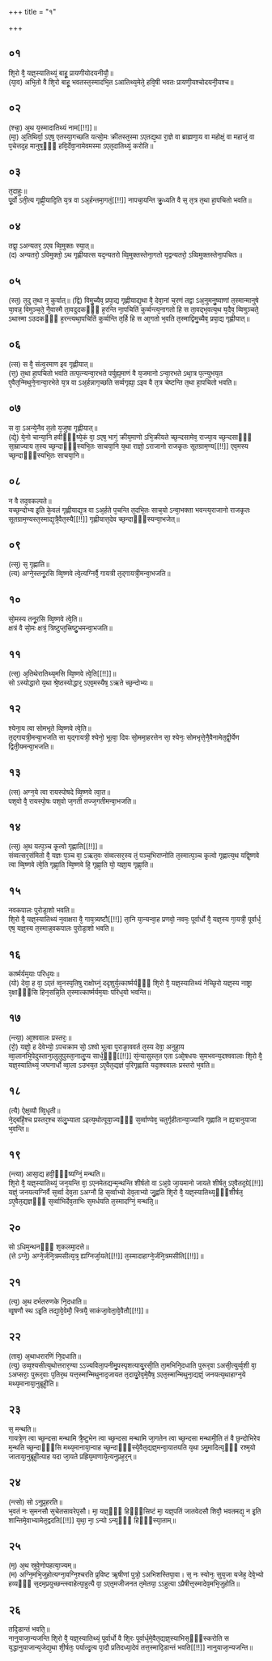 +++
title = "१"

+++
## ०१
शि᳘रो वै᳘ यज्ञ᳘स्यातिथ्यं᳘ बाहू᳘ प्रायणीयोदयनीयौ᳘॥  
(या᳘व) अभि᳘तो वै शि᳘रो बाहू᳘ भवतस्त᳘स्मादभि᳘त ऽआतिथ्य᳘मेते᳘ हवि᳘षी भवतः प्रायणी᳘यश्चोदयनी᳘यश्च॥  
## ०२
(श्चा᳘) अ᳘थ य᳘स्मादातिथ्यं नाम[[!!]]॥  
(मा᳘) अ᳘तिथिर्वा᳘ ऽएष᳘ एतस्या᳘गच्छति यत्सो᳘मः क्रीतस्त᳘स्मा ऽएतद्य᳘था रा᳘ज्ञे वा ब्राह्मणा᳘य वा महोक्षं᳘ वा महाजं᳘ वा प᳘चेत्तद᳘ह मानुष᳘ᳫँ᳘ हवि᳘र्देवा᳘नामेवमस्मा ऽएत᳘दातिथ्यं᳘ करोति॥  
## ०३
त᳘दाहुः॥  
पू᳘र्वो ऽती᳘त्य गृह्णी᳘यादि᳘ति य᳘त्र वा ऽअ᳘र्हन्तमा᳘गतं᳘[[!!]] नापचा᳘यन्ति क्रु᳘ध्यति वै स᳘ त᳘त्र त᳘था हा᳘पचितो भवति॥  
## ०४
तद्वा᳘ ऽअन्यतर᳘ ऽएव व्वि᳘मुक्तः स्या᳘त्॥  
(द) अन्यतरो᳘ ऽविमुक्तो᳘ ऽथ गृह्णीयात्स यद᳘न्यतरो व्वि᳘मुक्तस्तेना᳘गतो य᳘द्वन्यतरो᳘ ऽव्विमुक्तस्तेना᳘पचितः॥  
## ०५
(स्त᳘) त᳘दु त᳘था न᳘ कुर्यात्॥ 
(द्वि) विमु᳘च्यैव᳘ प्रपा᳘द्य गृह्णीयाद्य᳘था वै᳘ देवा᳘नां च᳘रणं तद्वा ऽअ᳘नुमनु᳘ष्याणां त᳘स्मान्मानुषे या᳘वन्न᳘ विमुञ्च᳘ते᳘ नै᳘वास्मै ता᳘वदुदकᳫं᳭ ह᳘रन्ति ना᳘पचितिं कुर्व्वन्त्य᳘नागतो हि स ता᳘वद्भ᳘वत्य᳘थ य᳘दैव᳘ व्विमुञ्चते᳘ ऽथास्मा ऽउदकᳫं᳭ ह᳘रन्त्यथा᳘पचितिं कुर्व्वन्ति त᳘र्हि हि स आ᳘गतो भ᳘वति त᳘स्माद्विमु᳘च्यैव᳘ प्रपा᳘द्य गृह्णीयात्॥  
## ०६
(त्स) स वै᳘ संत्व᳘रमाण इव गृह्णीयात्॥  
(त्त᳘) त᳘था हा᳘पचितो भवति तत्प᳘त्न्यन्वा᳘रभते पर्युह्य᳘माणं वै य᳘जमानो ऽन्वा᳘रभते ऽथा᳘त्र प᳘त्न्युभय᳘त ए᳘वैत᳘न्मिथुने᳘नान्वा᳘रभेते य᳘त्र वा ऽअ᳘र्हन्नाग᳘च्छति सर्व्वगृह्या᳘ ऽइव वै त᳘त्र चेष्टन्ति त᳘था हा᳘पचितो भवति॥  
## ०७
स वा᳘ ऽअन्ये᳘नैव त᳘तो य᳘जुषा गृह्णीयात्॥  
(द्ये᳘) ये᳘नो चान्या᳘नि हवीᳫं᳭ष्ये᳘कं वा᳘ ऽएष᳘ भागं᳘ क्रीय᳘माणो ऽभि᳘क्रीयते च्छ᳘न्दसामेव᳘ राज्या᳘य च्छ᳘न्दसाᳫं᳭ सा᳘म्राज्याय त᳘स्य च्छ᳘न्दाᳫं᳭स्यभि᳘तः साचया᳘नि य᳘था राज्ञो᳘ ऽराजानो राजकृ᳘तः सूतग्राम᳘ण्य[[!!]] एव᳘मस्य च्छ᳘न्दाᳫं᳭स्यभि᳘तः साचया᳘नि॥  
## ०८
न वै तद᳘वकल्पते॥  
यच्छ᳘न्दोभ्य इ᳘ति के᳘वलं गृह्णीयाद्य᳘त्र वा ऽअ᳘र्हते प᳘चन्ति त᳘दभि᳘तः साच᳘यो ऽन्वा᳘भक्ता भवन्त्य᳘राजानो राजकृ᳘तः सूतग्राम᳘ण्यस्त᳘स्माद्य᳘त्रै᳘वैत᳘स्यै[[!!]] गृह्णीयात्त᳘देव च्छ᳘न्दाᳫं᳭स्यन्वा᳘भजेत्॥  
## ०९
(त्स᳘) स᳘ गृह्णाति॥  
(त्य) अग्ने᳘स्तनू᳘रसि व्वि᳘ष्णवे त्वे᳘त्यग्निर्वै᳘ गायत्री त᳘द्गायत्री᳘मन्वा᳘भजति॥  
## १०
सो᳘मस्य तनू᳘रसि व्वि᳘ष्णवे त्वे᳘ति॥  
क्षत्रं वै सो᳘मः क्षत्रं᳘ त्रिष्टुप्त᳘त्त्रिष्टु᳘भमन्वा᳘भजति॥  
## ११
(त्स᳘) अ᳘तिथेरातिथ्य᳘मसि व्वि᳘ष्णवे त्वे᳘ति[[!!]]॥  
सो ऽस्योद्धारो य᳘था श्रे᳘ष्ठस्योद्धार᳘ ऽएव᳘मस्यैष᳘ ऽऋते च्छ᳘न्दोभ्यः॥  
## १२
श्येना᳘य त्वा सोमभृ᳘ते व्वि᳘ष्णवे त्वे᳘ति॥  
त᳘द्गायत्री᳘मन्वा᳘भजति सा य᳘द्गायत्री᳘ श्येनो᳘ भूत्वा᳘ दिवः सो᳘ममा᳘हरत्तेन सा᳘ श्येनः᳘ सोमभृत्ते᳘नै᳘वैनामेत᳘द्वी᳘र्येण द्विती᳘यमन्वा᳘भजति॥  
## १३
(त्स) अग्न᳘ये त्वा रायस्पोषदे व्वि᳘ष्णवे त्वा᳘त॥  
पश᳘वो वै᳘ रायस्पो᳘षः पश᳘वो ज᳘गती तज्ज᳘गतीमन्वा᳘भजति॥  
## १४
(त्स᳘) अ᳘थ यत्प᳘ञ्च कृ᳘त्वो गृह्णाति[[!!]]॥  
संव्वत्सर᳘संमितो वै᳘ यज्ञः प᳘ञ्च वा᳘ ऽऋत᳘वः संव्वत्सर᳘स्य तं᳘ पञ्च᳘भिराप्नोति त᳘स्मात्प᳘ञ्च कृ᳘त्वो गृह्णात्य᳘थ यद्वि᳘ष्णवे त्वा व्वि᳘ष्णवे त्वे᳘ति गृह्णा᳘ति व्वि᳘ष्णवे हि᳘ गृह्णा᳘ति यो᳘ यज्ञा᳘य गृह्णा᳘ति॥  
## १५
नवकपालः पुरोडा᳘शो भवति॥  
शि᳘रो वै᳘ यज्ञ᳘स्यातिथ्यं न᳘वाक्षरा वै᳘ गाय᳘त्र्यष्टौ[[!!]] ता᳘नि या᳘न्यन्वा᳘ह प्रणवो᳘ नवमः᳘ पूर्वार्धो वै᳘ यज्ञ᳘स्य गा᳘यत्री᳘ पूर्वार्ध᳘ एष᳘ यज्ञ᳘स्य त᳘स्मान्न᳘वकपालः पुरोडा᳘शो भवति॥  
## १६
कार्ष्मर्यम᳘याः परिध᳘यः॥  
(यो) देवा᳘ ह वा᳘ ऽएतं व्व᳘नस्प᳘तिषु राक्षोघ्नं᳘ ददृशुर्य᳘त्कार्ष्मर्यᳫं᳭ शि᳘रो वै᳘ यज्ञ᳘स्यातिथ्यं नेच्छि᳘रो यज्ञ᳘स्य नाष्ट्रा र᳘क्षाᳫं᳭सि हिन᳘सन्नि᳘ति त᳘स्मात्कार्ष्मर्यम᳘याः परिध᳘यो भवन्ति॥  
## १७
(न्त्या᳘) आ᳘श्ववालः प्रस्तरः᳘॥  
(रो᳘) यज्ञो᳘ ह देवेभ्यो᳘ ऽपचक्राम सो᳘ ऽश्वो भूत्वा प᳘राङा᳘ववर्त त᳘स्य देवा᳘ अनुहा᳘य व्वा᳘लानभि᳘पेदुस्ताना᳘लुलुपुस्ता᳘नालु᳘प्य सार्ध᳘ᳫं᳘[[!!]] सं᳘न्यासुस्त᳘त एता ऽओ᳘षधयः स᳘मभवन्य᳘दश्ववालाः शि᳘रो वै᳘ यज्ञ᳘स्यातिथ्यं᳘ जघनार्धो व्वा᳘ला ऽउभय᳘त ऽए᳘वैत᳘द्यज्ञं प᳘रिगृह्णाति यदा᳘श्ववालः प्रस्तरो भ᳘वति॥  
## १८
(त्यै) ऐक्ष᳘व्यौ व्वि᳘धृती॥  
ने᳘द्बर्हि᳘श्च प्रस्तर᳘श्च संलु᳘भ्याता ऽइत्य᳘थोत्पूया᳘ज्यᳫं᳭ स᳘र्व्वाण्येव᳘ चतुर्गृहीतान्या᳘ज्यानि गृह्णाति न ह्य᳘त्रानुयाजा भ᳘वन्ति॥  
## १९
(न्त्या) आसा᳘द्य हवी᳘ᳫं᳘ष्यग्निं᳘ मन्थति॥  
शि᳘रो वै᳘ यज्ञ᳘स्यातिथ्यं᳘ जन᳘यन्ति वा᳘ ऽएनमेतद्यन्म᳘न्थन्ति शीर्षतो वा ऽअ᳘ग्रे जा᳘यमानो जायते शीर्षत᳘ ऽए᳘वैतद᳘ग्रे[[!!]] यज्ञं᳘ जनयत्यग्निर्वै स᳘र्व्वा देव᳘ता ऽअग्नौ हि स᳘र्व्वाभ्यो देव᳘ताभ्यो जु᳘ह्वति शि᳘रो वै᳘ यज्ञ᳘स्यातिथ्य᳘ᳫं᳘शीर्षत᳘ ऽए᳘वैत᳘द्यज्ञᳫं᳭ स᳘र्व्वाभिर्देव᳘ताभिः स᳘मर्धयति त᳘स्मादग्निं᳘ मन्थति᳘॥  
## २०
सो ऽधिम᳘न्थनᳫं᳭ श᳘कलमा᳘दत्ते॥  
(त्ते ऽग्ने᳘) अग्ने᳘र्जनि᳘त्रमसीत्य᳘त्र᳘ ह्यग्निर्जा᳘यते[[!!]] त᳘स्मादाहाग्ने᳘र्जनि᳘त्रमसीति[[!!]]॥  
## २१
(त्य᳘) अ᳘थ दर्भतरुणके नि᳘दधाति॥  
व्वृ᳘षणौ स्थ ऽइ᳘ति तद्या᳘वे᳘वेमौ᳘ स्त्रियै᳘ साकंजा᳘वेता᳘वे᳘वैतौ[[!!]]॥  
## २२
(ताव᳘) अ᳘थाधरारणिं नि᳘दधाति॥  
(त्यु) उव्व᳘श्यसीत्य᳘थोत्तरार᳘ण्या ऽऽज्यविला᳘पनीमु᳘पस्पृशत्यायु᳘रसी᳘ति ता᳘मभिनि᳘दधाति पुरूर᳘वा ऽअसी᳘त्युर्व्व᳘शी वा᳘ ऽअप्सराः᳘ पुरूर᳘वाः प᳘तिर᳘थ यत्त᳘स्मान्मिथुनाद᳘जायत त᳘दायु᳘रेव᳘मे᳘वैष᳘ ऽएत᳘स्मान्मिथुना᳘द्यज्ञं᳘ जनयत्य᳘थाहाग्न᳘ये मथ्य᳘मानाया᳘नुब्रूही᳘ति॥  
## २३
स᳘ मन्थति॥  
गायत्रे᳘ण त्वा च्छ᳘न्दसा मन्थामि त्रै᳘ष्टुभेन त्वा च्छ᳘न्दसा मन्थामि जा᳘गतेन त्वा च्छ᳘न्दसा मन्थामी᳘ति तं वै छ᳘न्दोभिरेव म᳘न्थति च्छ᳘न्दाᳫं᳭सि मथ्य᳘मानाया᳘न्वाह च्छ᳘न्दाᳫं᳭स्ये᳘वैत᳘द्यज्ञ᳘मन्वा᳘यातयति य᳘था ऽमु᳘मादित्य᳘ᳫँ᳘ रश्म᳘यो जाताया᳘नुब्रूही᳘त्याह यदा जा᳘यते प्रह्रिय᳘माणाये᳘त्यनुप्रह᳘र᳘न्॥  
## २४
(न्त्सो) सो ऽनुप्र᳘हरति॥  
भ᳘वतं नः स᳘मनसौ स᳘चेतसावरेप᳘सौ। मा᳘ यज्ञ᳘ᳫँ᳘ हिᳫँ᳭सिष्टं मा᳘ यज्ञ᳘पतिं जातवेदसौ शिवौ᳘ भवतमद्य᳘ न इ᳘ति शान्तिमे᳘वाभ्यामेत᳘द्वदति[[!!]] य᳘था᳘ ना᳘ ऽन्यो ऽन्य᳘ᳫँ᳘ हिᳫं᳭स्या᳘ताम्॥  
## २५
(म᳘) अ᳘थ स्रुवे᳘णोपहत्या᳘ज्यम्॥  
(म) अग्नि᳘मभि᳘जुहोत्यग्ना᳘वग्नि᳘श्चरति प्र᳘विष्ट ऋ᳘षीणां पुत्रो᳘ ऽअभिशस्तिपा᳘वा। स᳘ नः स्योनः᳘ सुय᳘जा यजेह᳘ देवे᳘भ्यो हव्यᳫँ᳭ स᳘दम᳘प्रयुच्छन्त्स्वाहेत्या᳘हुत्यै वा᳘ ऽएत᳘मजीजनत त᳘मेतया᳘ ऽऽहुत्या ऽप्रैषीत्त᳘स्मादेव᳘मभि᳘जुहोति॥  
## २६
तदि᳘डान्तं भवति᳘॥  
नानुयाजा᳘न्यजन्ति शि᳘रो वै᳘ यज्ञ᳘स्यातिथ्यं᳘ पूर्वार्धो वै शि᳘रः पूर्वार्ध᳘मे᳘वैत᳘द्यज्ञ᳘स्याभिस᳘ᳫं᳘स्करोति स य᳘द्धानुयाजान्य᳘जेद्य᳘था शी᳘र्षतः᳘ पर्यात्दृ᳘त्य पा᳘दौ प्रतिदध्या᳘देवं तत्त᳘स्मादि᳘डान्तं भवति[[!!]] नानुयाजा᳘न्यजन्ति॥  
